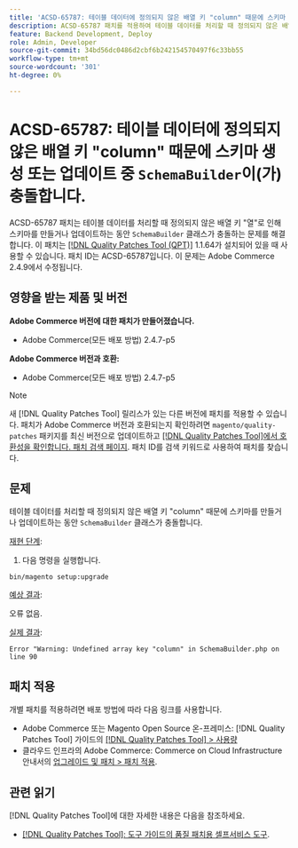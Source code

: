 ```yaml
---
title: 'ACSD-65787: 테이블 데이터에 정의되지 않은 배열 키 "column" 때문에 스키마 생성 또는 업데이트 중 SchemaBuilder가 충돌합니다'
description: ACSD-65787 패치를 적용하여 테이블 데이터를 처리할 때 정의되지 않은 배열 키 "열"로 인해 스키마 생성 또는 업데이트 중에 SchemaBuilder 클래스가 충돌하는 Adobe Commerce 문제를 해결합니다.
feature: Backend Development, Deploy
role: Admin, Developer
source-git-commit: 34bd56dc0486d2cbf6b242154570497f6c33bb55
workflow-type: tm+mt
source-wordcount: '301'
ht-degree: 0%

---
```



# ACSD-65787: 테이블 데이터에 정의되지 않은 배열 키 &quot;column&quot; 때문에 스키마 생성 또는 업데이트 중 `SchemaBuilder`이(가) 충돌합니다.

ACSD-65787 패치는 테이블 데이터를 처리할 때 정의되지 않은 배열 키 &quot;열&quot;로 인해 스키마를 만들거나 업데이트하는 동안 `SchemaBuilder` 클래스가 충돌하는 문제를 해결합니다. 이 패치는 [[!DNL Quality Patches Tool (QPT)]](/help/tools/quality-patches-tool/quality-patches-tool-to-self-serve-quality-patches.md) 1.1.64가 설치되어 있을 때 사용할 수 있습니다. 패치 ID는 ACSD-65787입니다. 이 문제는 Adobe Commerce 2.4.9에서 수정됩니다.

## 영향을 받는 제품 및 버전

**Adobe Commerce 버전에 대한 패치가 만들어졌습니다.**

* Adobe Commerce(모든 배포 방법) 2.4.7-p5

**Adobe Commerce 버전과 호환:**

* Adobe Commerce(모든 배포 방법) 2.4.7-p5

>[!NOTE]
>
>새 [!DNL Quality Patches Tool] 릴리스가 있는 다른 버전에 패치를 적용할 수 있습니다. 패치가 Adobe Commerce 버전과 호환되는지 확인하려면 `magento/quality-patches` 패키지를 최신 버전으로 업데이트하고 [[!DNL Quality Patches Tool]에서 호환성을 확인합니다. 패치 검색 페이지](https://experienceleague.adobe.com/tools/commerce-quality-patches/index.html). 패치 ID를 검색 키워드로 사용하여 패치를 찾습니다.

## 문제

테이블 데이터를 처리할 때 정의되지 않은 배열 키 &quot;column&quot; 때문에 스키마를 만들거나 업데이트하는 동안 `SchemaBuilder` 클래스가 충돌합니다.

<u>재현 단계</u>:

1. 다음 명령을 실행합니다.

```
bin/magento setup:upgrade
```

<u>예상 결과</u>:

오류 없음.

<u>실제 결과</u>:

```
Error "Warning: Undefined array key "column" in SchemaBuilder.php on line 90
```

## 패치 적용

개별 패치를 적용하려면 배포 방법에 따라 다음 링크를 사용합니다.

* Adobe Commerce 또는 Magento Open Source 온-프레미스: [!DNL Quality Patches Tool] 가이드의 [[!DNL Quality Patches Tool] > 사용량](/help/tools/quality-patches-tool/usage.md)
* 클라우드 인프라의 Adobe Commerce: Commerce on Cloud Infrastructure 안내서의 [업그레이드 및 패치 > 패치 적용](https://experienceleague.adobe.com/docs/commerce-cloud-service/user-guide/develop/upgrade/apply-patches.html).

## 관련 읽기

[!DNL Quality Patches Tool]에 대한 자세한 내용은 다음을 참조하세요.

* [[!DNL Quality Patches Tool]: 도구 가이드의 품질 패치용 셀프서비스 도구](/help/tools/quality-patches-tool/quality-patches-tool-to-self-serve-quality-patches.md).
